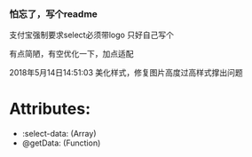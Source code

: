 ### 怕忘了，写个readme

支付宝强制要求select必须带logo
只好自己写个

有点简陋，有空优化一下，加点适配

2018年5月14日14:51:03 
美化样式，修复图片高度过高样式撑出问题

# Attributes:
+ :select-data: (Array)
+ @getData: (Function)
